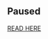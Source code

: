 ## Paused
[READ HERE](https://github.com/tahaghafuri/ioncube_decoder)
<!--
# PHP Decode
For Request Contact With <a href="mailto:info@tagservice.ir">info@tagservice.ir</a>!
# PHPBolt
Price For PHPBolt Decode(Cost Per File): $5
# Ioncube
Currently, it cannot be fully decoded, but you can send your request, currently decoding such as functions, classes, variables is supported.
# SourceGuardian
Cost Per File Decryption: $7
# Other Decryption
Cost Per File Decryption: $3
# Tags
PHPBolt Decode,Ioncube Decoder Free,SourceGuardian Decoder
-->
